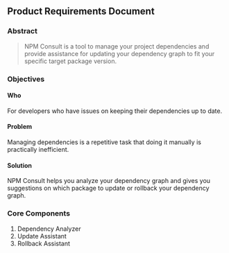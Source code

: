 ## Product Requirements Document

### Abstract

> NPM Consult is a tool to manage your project dependencies and provide assistance for updating
your dependency graph to fit your specific  target package version.

### Objectives

#### Who

For developers who have issues on keeping their dependencies up to date.

#### Problem

Managing dependencies is a repetitive task that doing it manually is practically inefficient.

#### Solution

NPM Consult helps you analyze your dependency graph and gives you suggestions on which package
to update or rollback your dependency graph.

### Core Components

1. Dependency Analyzer
2. Update Assistant
3. Rollback Assistant
